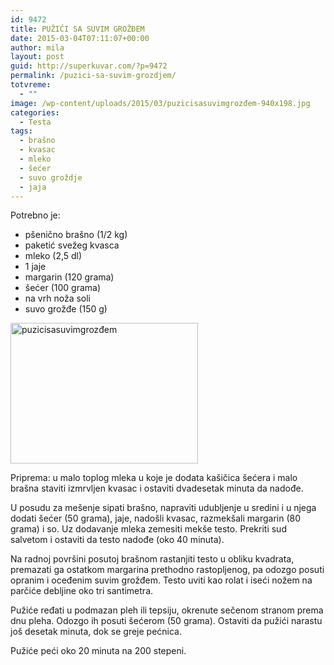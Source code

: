 ```yaml
---
id: 9472
title: PUŽIĆI SA SUVIM GROŽĐEM
date: 2015-03-04T07:11:07+00:00
author: mila
layout: post
guid: http://superkuvar.com/?p=9472
permalink: /puzici-sa-suvim-grozdjem/
totvreme:
  - ""
image: /wp-content/uploads/2015/03/puzicisasuvimgrozđem-940x198.jpg
categories:
  - Testa
tags:
  - brašno
  - kvasac
  - mleko
  - šećer
  - suvo groždje
  - jaja
---
```

Potrebno je:

  * pšenično brašno (1/2 kg)
  * paketić svežeg kvasca
  * mleko (2,5 dl)
  * 1 jaje
  * margarin (120 grama)
  * šećer (100 grama)
  * na vrh noža soli
  * suvo grožđe (150 g)

[<img class="alignnone size-medium wp-image-9476" src="//superkuvar.com/wp-content/uploads/2015/03/puzicisasuvimgrozđem-300x225.jpg" alt="puzicisasuvimgrozđem" width="300" height="225" />](//superkuvar.com/wp-content/uploads/2015/03/puzicisasuvimgrozđem.jpg)

Priprema: u malo toplog mleka u koje je dodata kašičica šećera i malo brašna staviti izmrvljen kvasac i ostaviti dvadesetak minuta da nadođe.

U posudu za mešenje sipati brašno, napraviti udubljenje u sredini i u njega dodati šećer (50 grama), jaje, nadošli kvasac, razmekšali margarin (80 grama) i so. Uz dodavanje mleka zemesiti mekše testo. Prekriti sud salvetom i ostaviti da testo nadođe (oko 40 minuta).

Na radnoj površini posutoj brašnom rastanjiti testo u obliku kvadrata, premazati ga ostatkom margarina prethodno rastopljenog, pa odozgo posuti opranim i oceđenim suvim grožđem. Testo uviti kao rolat i iseći nožem na parčiće debljine oko tri santimetra.

Pužiće ređati u podmazan pleh ili tepsiju, okrenute sečenom stranom prema dnu pleha. Odozgo ih posuti šećerom (50 grama). Ostaviti da pužići narastu još desetak minuta, dok se greje pećnica.

Pužiće peći oko 20 minuta na 200 stepeni.